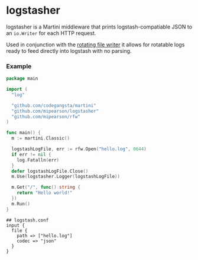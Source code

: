 # logstasher

logstasher is a Martini middleware that prints logstash-compatiable JSON to an `io.Writer` for each HTTP request.

Used in conjunction with the [rotating file writer](http://github.com/mipearson/rfw) it allows for rotatable logs ready to feed directly into logstash with no parsing.

### Example

``` go
package main

import (
  "log"

  "github.com/codegangsta/martini"
  "github.com/mipearson/logstasher"
  "github.com/mipearson/rfw"
)

func main() {
  m := martini.Classic()

  logstashLogFile, err := rfw.Open("hello.log", 0644)
  if err != nil {
    log.Fatalln(err)
  }
  defer logstashLogFile.Close()
  m.Use(logstasher.Logger(logstashLogFile))

  m.Get("/", func() string {
    return "Hello world!"
  })
  m.Run()
}
```

```
## logstash.conf
input {
  file {
    path => ["hello.log"]
    codec => "json"
  }
}
```
